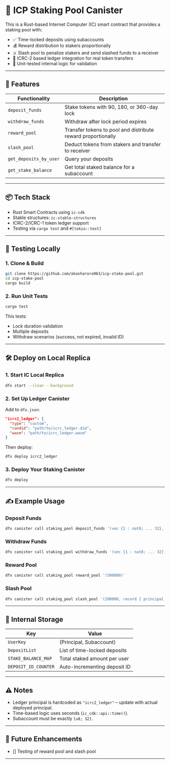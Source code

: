 # 🏦 ICP Staking Pool Canister

This is a Rust-based Internet Computer (IC) smart contract that provides a staking pool with:

- ✅ Time-locked deposits using subaccounts
- 💰 Reward distribution to stakers proportionally
- ⚔️ Slash pool to penalize stakers and send slashed funds to a receiver
- 🔁 ICRC-2 based ledger integration for real token transfers
- 🧪 Unit-tested internal logic for validation

---

## 🚀 Features

| Functionality     | Description |
|-------------------|-------------|
| `deposit_funds`   | Stake tokens with 90, 180, or 360-day lock |
| `withdraw_funds`  | Withdraw after lock period expires |
| `reward_pool`     | Transfer tokens to pool and distribute reward proportionally |
| `slash_pool`      | Deduct tokens from stakers and transfer to receiver |
| `get_deposits_by_user` | Query your deposits |
| `get_stake_balance`    | Get total staked balance for a subaccount |

---

## 📦 Tech Stack

- Rust Smart Contracts using `ic-cdk`
- Stable structures: `ic-stable-structures`
- ICRC-2/ICRC-1 token ledger support
- Testing via `cargo test` and `#[tokio::test]`

---

## 🧪 Testing Locally

### 1. Clone & Build

```bash
git clone https://github.com/akasharora963/icp-stake-pool.git
cd icp-stake-pool
cargo build
```

### 2. Run Unit Tests

```bash
cargo test
```

This tests:

- Lock duration validation
- Multiple deposits
- Withdraw scenarios (success, not expired, invalid ID)

---

## 🛠️ Deploy on Local Replica

### 1. Start IC Local Replica

```bash
dfx start --clean --background
```

### 2. Set Up Ledger Canister

Add to `dfx.json`:

```json
"icrc2_ledger": {
  "type": "custom",
  "candid": "path/to/icrc_ledger.did",
  "wasm": "path/to/icrc_ledger.wasm"
}
```

Then deploy:

```bash
dfx deploy icrc2_ledger
```

### 3. Deploy Your Staking Canister

```bash
dfx deploy
```

---

## ✍️ Example Usage

### Deposit Funds

```bash
dfx canister call staking_pool deposit_funds '(vec {1 : nat8; ... 32}, 90, 1000000)'
```

### Withdraw Funds

```bash
dfx canister call staking_pool withdraw_funds '(vec {1 : nat8; ... 32}, 1)'
```

### Reward Pool

```bash
dfx canister call staking_pool reward_pool '(500000)'
```

### Slash Pool

```bash
dfx canister call staking_pool slash_pool '(200000, record { principal = "<receiver>"; subaccount = vec {0 : nat8; ... 32} })'
```

---

## 📄 Internal Storage

| Key | Value |
|-----|-------|
| `UserKey` | (Principal, Subaccount) |
| `DepositList` | List of time-locked deposits |
| `STAKE_BALANCE_MAP` | Total staked amount per user |
| `DEPOSIT_ID_COUNTER` | Auto-incrementing deposit ID |

---

## ⚠️ Notes

- Ledger principal is hardcoded as `"icrc2_ledger"` – update with actual deployed principal.
- Time-based logic uses seconds (`ic_cdk::api::time()`).
- Subaccount must be exactly `[u8; 32]`.

---

## 🧾 Future Enhancements
- [] Testing of reward pool and slash pool
---



